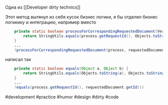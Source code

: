 Одна из [[Developer dirty technics]]

Этот метод вытянул из себя кусок бизнес логики, я бы отделял бизнес логикику и интеграцию, например
вместо
```java
    private static boolean processForCorrespondingRequestedDocument(VerificationProcessSumSub process, RequestedDocumentEntity requestedDocument) {
        return StringUtils.equals(process.getRequestId(), Objects.toString(requestedDocument.getId()));
    }
    ... 
    !processForCorrespondingRequestedDocument(process, requestedDocument)
```
написал так
```java
    private static boolean equals(Object a, Object b) {
        return StringUtils.equals(Objects.toString(a), Objects.toString(b));
    }
    ... 
    !equals(process.getRequestId(), requestedDocument.getId())
```


#development #practice #humor #design #dirty #code